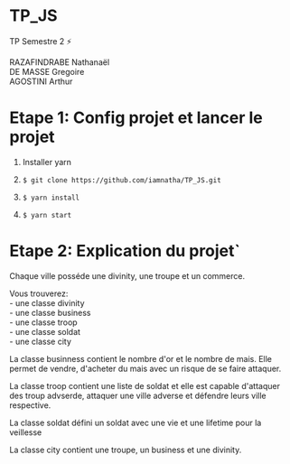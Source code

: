 # TP_JS
TP Semestre 2 :zap:

RAZAFINDRABE Nathanaël   
DE MASSE Gregoire  
AGOSTINI Arthur

# Etape 1: Config projet et lancer le projet

1. Installer yarn

2. `$ git clone https://github.com/iamnatha/TP_JS.git`

3. `$ yarn install`

4. `$ yarn start`

# Etape 2: Explication du projet`

Chaque ville posséde une divinity, une troupe et un commerce.

Vous trouverez:  
    - une classe divinity  
    - une classe business  
    - une classe troop  
    - une classe soldat  
    - une classe city
    
La classe businness contient le nombre d'or et le nombre de mais.
Elle permet de vendre, d'acheter du mais avec un risque de se faire attaquer. 

La classe troop contient une liste de soldat et elle est capable d'attaquer des troup advserde, 
attaquer une ville adverse et défendre leurs ville respective.

La classe soldat défini un soldat avec une vie et une lifetime pour la veillesse 

La classe city contient une troupe, un business et une divinity.


